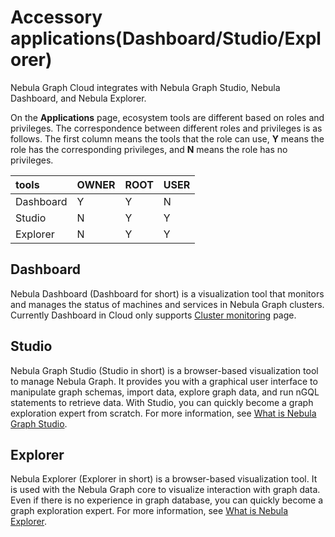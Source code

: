 # Accessory applications(Dashboard/Studio/Explorer)

Nebula Graph Cloud integrates with Nebula Graph Studio, Nebula Dashboard, and Nebula Explorer.

On the **Applications** page, ecosystem tools are different based on roles and privileges. The correspondence between different roles and privileges is as follows. The first column means the tools that the role can use, **Y** means the role has the corresponding privileges, and **N** means the role has no privileges.

|tools|OWNER|ROOT|USER|
|:---|:---|:---|:---|
|Dashboard|Y|Y|N|
|Studio|N|Y|Y|
|Explorer|N|Y|Y|

## Dashboard

Nebula Dashboard (Dashboard for short) is a visualization tool that monitors and manages the status of machines and services in Nebula Graph clusters. Currently Dashboard in Cloud only supports [Cluster monitoring](../../nebula-dashboard-ent/4.cluster-operator/2.monitor.md) page.
## Studio

Nebula Graph Studio (Studio in short) is a browser-based visualization tool to manage Nebula Graph. It provides you with a graphical user interface to manipulate graph schemas, import data, explore graph data, and run nGQL statements to retrieve data. With Studio, you can quickly become a graph exploration expert from scratch. For more information, see [What is Nebula Graph Studio](../../nebula-studio/about-studio/st-ug-what-is-graph-studio.md).

## Explorer

Nebula Explorer (Explorer in short) is a browser-based visualization tool. It is used with the Nebula Graph core to visualize interaction with graph data. Even if there is no experience in graph database, you can quickly become a graph exploration expert. For more information, see [What is Nebula Explorer](../../nebula-explorer/about-explorer/ex-ug-what-is-explorer.md).
